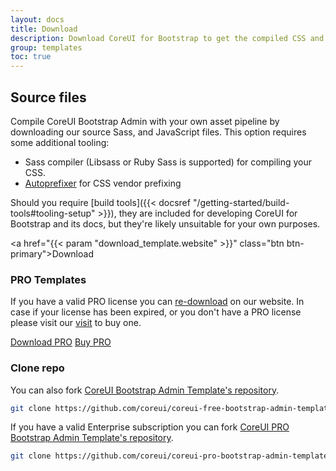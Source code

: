 ```yaml
---
layout: docs
title: Download
description: Download CoreUI for Bootstrap to get the compiled CSS and JavaScript, source code, or include it with your favorite package managers like npm, RubyGems, and more.
group: templates
toc: true
---
```


## Source files

Compile CoreUI Bootstrap Admin with your own asset pipeline by downloading our source Sass, and JavaScript files. This option requires some additional tooling:

- Sass compiler (Libsass or Ruby Sass is supported) for compiling your CSS.
- [Autoprefixer](https://github.com/postcss/autoprefixer) for CSS vendor prefixing

Should you require [build tools]({{< docsref "/getting-started/build-tools#tooling-setup" >}}), they are included for developing CoreUI for Bootstrap and its docs, but they're likely unsuitable for your own purposes.

<a href="{{< param "download_template.website" >}}" class="btn btn-primary">Download</a>

### PRO Templates

If you have a valid PRO license you can [re-download](https://coreui.io/download/) on our website. In case if your license has been expired, or you don't have a PRO license please visit our [visit](https://coreui.io/pricing/) to buy one.

<a href="https://coreui.io/download/" class="btn btn-primary">Download PRO</a>
<a href="https://coreui.io/pricing/" class="btn btn-primary">Buy PRO</a>

### Clone repo

You can also fork [CoreUI Bootstrap Admin Template's repository](https://github.com/coreui/coreui-free-bootstrap-admin-template.git).

```sh
git clone https://github.com/coreui/coreui-free-bootstrap-admin-template.git my-project
```

If you have a valid Enterprise subscription you can fork [CoreUI PRO Bootstrap Admin Template's repository](https://github.com/coreui/coreui-pro-bootstrap-admin-template.git).

```sh
git clone https://github.com/coreui/coreui-pro-bootstrap-admin-template.git my-project
```

